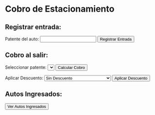 <!DOCTYPE html>
<html lang="es">
<head>
  <meta charset="UTF-8">
  <meta name="viewport" content="width=device-width, initial-scale=1.0">
  <title>Cobro de Estacionamiento</title>
</head>
<body>

  <h1>Cobro de Estacionamiento</h1>

  <!-- Sección para ingresar la patente -->
  <h2>Registrar entrada:</h2>
  <form id="entradaForm">
    <label for="patenteEntrada">Patente del auto:</label>
    <input type="text" id="patenteEntrada" required>
    <button type="button" onclick="registrarEntrada()">Registrar Entrada</button>
    <p id="horaEntrada"></p>
  </form>

  <!-- Sección para seleccionar la patente al salir -->
  <h2>Cobro al salir:</h2>
  <form id="salidaForm">
    <label for="patenteSalida">Seleccionar patente:</label>
    <select id="patenteSalida" required>
      <!-- Aquí se insertarán las patentes registradas dinámicamente -->
    </select>
    <button type="button" onclick="calcularCobro()">Calcular Cobro</button>
    <p id="cobroResultado"></p>
    <label for="descuento">Aplicar Descuento:</label>
    <select id="descuento">
      <option value="0">Sin Descuento</option>
      <option value="1500">Descuento Compra (1500 pesos)</option>
      <option value="750">Descuento Pagos (750 pesos)</option>
    </select>
    <button type="button" onclick="aplicarDescuento()">Aplicar Descuento</button>
  </form>

  <!-- Pestaña para ver todos los autos ingresados -->
  <h2>Autos Ingresados:</h2>
  <button type="button" onclick="mostrarAutosIngresados()">Ver Autos Ingresados</button>
  <ul id="listaAutos"></ul>

  <script>
    // Objeto para almacenar las patentes, los tiempos de entrada y los descuentos
    let patentesEntrada = JSON.parse(localStorage.getItem('patentesEntrada')) || {};
    let descuentos = JSON.parse(localStorage.getItem('descuentos')) || {};

    function registrarEntrada() {
      const patente = document.getElementById('patenteEntrada').value;
      const tiempoEntrada = new Date();

      patentesEntrada[patente] = {
        tiempo: tiempoEntrada,
        descuento: 0
      };

      // Mostrar la hora exacta de entrada
      document.getElementById('horaEntrada').innerText = `Hora de entrada: ${tiempoEntrada.toLocaleTimeString()}`;

      // Agregar la patente al select de salidas
      const selectSalida = document.getElementById('patenteSalida');
      const option = document.createElement('option');
      option.value = patente;
      option.text = patente;
      selectSalida.add(option);

      // Limpiar el campo de entrada
      document.getElementById('patenteEntrada').value = '';

      // Almacenar en localStorage
      localStorage.setItem('patentesEntrada', JSON.stringify(patentesEntrada));
    }

    function calcularCobro() {
      const patenteSeleccionada = document.getElementById('patenteSalida').value;
      const descuentoAplicado = descuentos[patenteSeleccionada] || 0;

      if (patentesEntrada.hasOwnProperty(patenteSeleccionada)) {
        const tiempoEntrada = patentesEntrada[patenteSeleccionada].tiempo;
        const tiempoSalida = new Date();
        const tiempoEstacionado = Math.floor((tiempoSalida - tiempoEntrada) / (1000 * 60)); // minutos

        let cobro = 500; // Tarifa mínima

        if (tiempoEstacionado > 15) {
          cobro += (tiempoEstacionado - 15) * 25;
        }

        // Aplicar descuento
        cobro -= descuentoAplicado;

        // Mostrar el resultado del cobro
        document.getElementById('cobroResultado').innerText = `Cobro total: $${cobro}`;

      } else {
        alert('La patente seleccionada no tiene un registro de entrada.');
      }
    }

    function aplicarDescuento() {
      const patenteSeleccionada = document.getElementById('patenteSalida').
